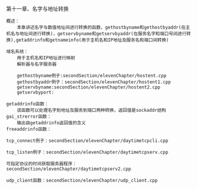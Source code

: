 第十一章、名字与地址转换

    概述：
        本章讲述名字与数值地址间进行转换的函数，gethostbyname和gethostbyaddr(在主机名与地址间进行转换)，getservbyname和getservbyaddr(在服务名字和端口号间进行转换),getaddrinfo和getnameinfo(用于主机名和IP地址及服务名和端口间转换)

    域名系统：
        用于主机名和IP地址进行映射
        解析器与名字服务器
    
        gethostbyname例子:secondSection/elevenChapter/hostent.cpp
        gethostbyaddr例子：secondSection/elevenChapter/hostent1.cpp
        getservbyname:secondSection/elevenChapter/hostent2.cpp
        getservbyport:
    
    getaddrinfo函数：
        该函数可以处理名字到地址及服务到端口两种转换，返回值是sockaddr结构
    gai_strerror函数：
        输出由getaddrinfo返回值的含义
    freeaddrinfo函数：

    tcp_connect例子：secondSection/elevenChapter/daytimetcpcli.cpp

    tcp_listen例子：secondSection/elevenChapter/daytimetcpserv.cpp

    可指定协议的时间获取服务器程序：secondSection/elevenChapter/daytimetcpserv2.cpp

    udp_client函数：secondSection/elevenChapter/udp_client.cpp
    